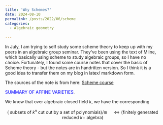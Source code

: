 ```yaml
---
title: 'Why Schemes?'
date: 2024-08-10
permalink: /posts/2022/06/scheme
categories:
  - Algebraic geometry 
  
---
```


In July, I am trying to self study some scheme theory to keep up with my peers in an algebraic group seminar. They've been using the text of Milne, which basically using scheme to study algebraic groups, so I have no choice. Fortunately, I found some course notes that cover the basic of Scheme theory - but the notes are in handritten version. So I think it is a good idea to transfer them on my blog in latex/ markdown form. 

The sources of the note is from here: [Scheme course](https://courses.maths.ox.ac.uk/course/view.php?id=5073)

<span style="color:blue">SUMMARY OF AFFINE VARIETIES</span>.

We know that over algebraic closed field $k$, we have the corresponding

$$(\text{ subsets of } k^n \text{ cut out by a set of polynomials})/\cong \quad \Leftrightarrow (\text{finitely generated reduced $k-$ algebra}) $$


